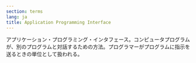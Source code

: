 ```yaml
---
section: terms
lang: ja
title: Application Programming Interface
---
```


アプリケーション・プログラミング・インタフェース。コンピュータプログラムが、別のプログラムと対話するための方法。プログラマーがプログラムに指示を送るときの単位として扱われる。
